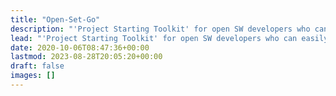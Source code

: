 ```yaml
---
title: "Open-Set-Go"
description: "'Project Starting Toolkit' for open SW developers who can easily and easily start an Open Source project"
lead: "'Project Starting Toolkit' for open SW developers who can easily and easily start an Open Source project"
date: 2020-10-06T08:47:36+00:00
lastmod: 2023-08-28T20:05:20+00:00
draft: false
images: []
---
```


